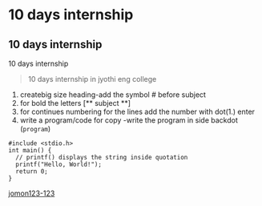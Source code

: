 # 10 days internship
## 10 days internship
10 days internship
> 10 days internship in jyothi eng college


1. createbig size heading-add the symbol # before subject
2. for bold the letters [** subject **]
3. for continues numbering for the lines add the number with dot(1.) enter
4. write a program/code for copy -write the program in side backdot (```program```)
 
  
 ```
 #include <stdio.h>
int main() {
   // printf() displays the string inside quotation
   printf("Hello, World!");
   return 0;
}
```
[jomon123-123](https://www.github.com)
